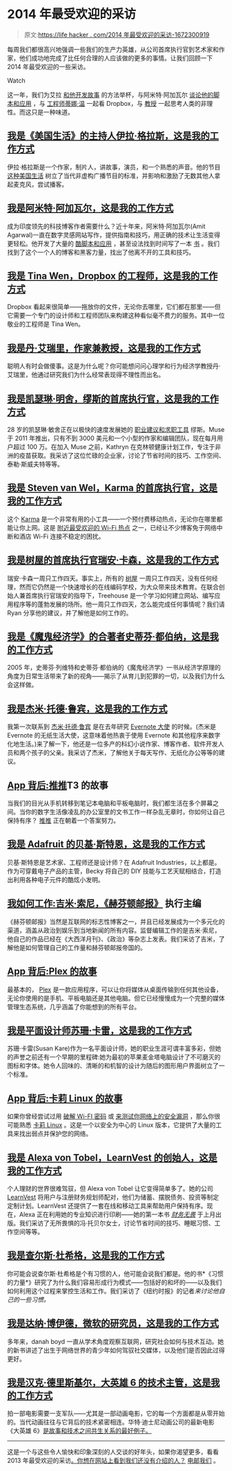 # 2014 年最受欢迎的采访

> 原文:[https://life hacker . com/2014 年最受欢迎的采访-1672300919](https://lifehacker.com/most-popular-interviews-of-2014-1672300919)

每周我们都很高兴地强调一些我们的生产力英雄，从公司首席执行官到艺术家和作家，他们成功地完成了比任何合理的人应该做的更多的事情。让我们回顾一下 2014 年最受欢迎的一些采访。

Watch

这一年，我们为艾拉 [和他开发故事](https://lifehacker.com/im-ira-glass-host-of-this-american-life-and-this-is-h-1609562031) 的方法举杯，与阿米特·阿加瓦尔 [谈论他的脚本和应用](http://lifehacker.com/im-amit-agarwal-and-this-is-how-i-work-1506511234) ，与 [工程师蒂娜·温](http://lifehacker.com/im-tina-wen-engineer-at-dropbox-and-this-is-how-i-wor-1592578922) 一起看 Dropbox，与 [教授](http://lifehacker.com/im-dan-ariely-author-and-professor-and-this-is-how-i-1615748781) 一起思考人类的非理性。而这只是一种味道。

## [我是《美国生活》的主持人伊拉·格拉斯，这是我的工作方式](http://lifehacker.com/im-ira-glass-host-of-this-american-life-and-this-is-h-1609562031)

伊拉·格拉斯是一个作家，制片人，讲故事，演员，和一个熟悉的声音。他的节目 [这种美国生活](http://www.thisamericanlife.org/) 树立了当代非虚构广播节目的标准，并影响和激励了无数其他人拿起麦克风，尝试播客。

## [我是阿米特·阿加瓦尔，这是我的工作方式](http://lifehacker.com/im-amit-agarwal-and-this-is-how-i-work-1506511234)

成为印度领先的科技博客作者需要什么？近十年来，阿米特·阿加瓦尔(Amit Agarwal)一直在数字灵感网站写作，提供指南和技巧，用正确的技术让生活变得更轻松。他开发了大量的 [酷脚本和应用](http://ctrlq.org/) ，甚至设法找到时间写了一本 [书](http://www.amazon.com/exec/obidos/ASIN/B006R4RN3U/ctrlqorg-20/?asc_campaign=InlineText&asc_refurl=https://lifehacker.com/most-popular-interviews-of-2014-1672300919&asc_source=&tag=kinjalifehackerlink-20) 。我们找到了这个一个人的博客和黑客力量，找出了他离不开的工具和技巧。

## [我是 Tina Wen，Dropbox 的工程师，这是我的工作方式](http://lifehacker.com/im-tina-wen-engineer-at-dropbox-and-this-is-how-i-wor-1592578922)

Dropbox 看起来很简单——拖放你的文件，无论你去哪里，它们都在那里——但它需要一个专门的设计师和工程师团队来构建这种看似毫不费力的服务。其中一位敬业的工程师是 Tina Wen。

## [我是丹·艾瑞里，作家兼教授，这是我的工作方式](http://lifehacker.com/im-dan-ariely-author-and-professor-and-this-is-how-i-1615748781)

聪明人有时会做傻事。这是为什么呢？你可能想问问心理学和行为经济学教授丹·艾瑞里，他通过研究我们为什么经常表现得不理性而出名。

## [我是凯瑟琳·明舍，缪斯的首席执行官，这是我的工作方式](http://lifehacker.com/im-kathryn-minshew-ceo-of-the-muse-and-this-is-how-i-1542207484)

28 岁的凯瑟琳·敏舍正在以极快的速度发展她的 [职业建议和求职工具](http://www.themuse.com/) 缪斯。Muse 于 2011 年推出，只有不到 3000 美元和一个小型的作家和编辑团队，现在每月用户超过 100 万。在加入 Muse 之前，Kathryn 在克林顿健康计划工作，专注于非洲的疫苗获取。我采访了这位忙碌的企业家，讨论了节省时间的技巧、工作空间、泰勒·斯威夫特等等。

## [我是 Steven van Wel，Karma 的首席执行官，这是我的工作方式](http://lifehacker.com/im-steven-van-wel-ceo-of-karma-and-this-is-how-i-work-1635388374)

这个 [Karma](https://yourkarma.com/) 是一个非常有用的小工具——一个预付费移动热点，无论你在哪里都能让你上网。这是 [附近最受欢迎的 Wi-Fi 热点](http://lifehacker.com/five-best-mobile-hotspots-1523254435) 之一，已经让不少博客免于网络中断和酒店 Wi-Fi 连接不稳定的困扰。

## [我是树屋的首席执行官瑞安·卡森，这是我的工作方式](http://lifehacker.com/im-ryan-carson-ceo-of-treehouse-and-this-is-how-i-wo-1552026859)

瑞安·卡森一周只工作四天。事实上，所有的 [树屋](http://teamtreehouse.com/) 一周只工作四天，没有任何经理，然而它仍然是一个快速增长的在线编码学校，为大众带来技术教育。在联合创始人兼首席执行官瑞安的指导下，Treehouse 是一个学习如何建立网站、编写应用程序等的蓬勃发展的场所。他一周只工作四天，怎么能完成任何事情呢？我们请 Ryan 分享他的建议，并了解他是如何工作的。

## [我是《魔鬼经济学》的合著者史蒂芬·都伯纳，这是我的工作方式](http://lifehacker.com/im-stephen-dubner-co-author-of-freakonomics-and-this-1629730173)

2005 年，史蒂芬·列维特和史蒂芬·都伯纳的《魔鬼经济学》一书从经济学原理的角度为日常生活带来了新的视角——揭示了从育儿到犯罪的一切，以及我们为什么会这样做。

## [我是杰米·托德·鲁宾，这是我的工作方式](http://lifehacker.com/im-jamie-todd-rubin-and-this-is-how-i-work-1531542265)

我第一次联系到 [杰米·托德·鲁宾](http://www.jamierubin.net/) 是在去年研究 [Evernote 大使](http://evernote.com/community/) 的时候。(杰米是 Evernote 的无纸生活大使，这意味着他热衷于使用 Evernote 和其他程序来数字化地生活。)来了解一下，他还是一位多产的科幻小说作家、博客作者、软件开发人员和两个孩子的父亲。我采访了杰米，了解他关于每天写作、无纸化办公等等的建议。

## [App 背后:推推](http://lifehacker.com/behind-the-app-the-story-of-pushbullet-1657859652)T3 的故事

当我们的目光从手机转移到笔记本电脑和平板电脑时，我们都生活在多个屏幕之间。当你的数字生活像凌乱的办公室里的文书工作一样杂乱无章时，你如何让自己保持有序？ [推推](https://www.pushbullet.com/) 正在朝着一个答案努力。

## [我是 Adafruit 的贝基·斯特恩，这是我的工作方式](http://lifehacker.com/im-becky-stern-of-adafruit-and-this-is-how-i-work-1579569581)

贝基·斯特恩是艺术家、工程师还是设计师？在 Adafruit Industries，以上都是。作为可穿戴电子产品的主管，Becky 将自己的 DIY 技能与工艺天赋相结合，打造出利用各种电子元件的酷炫小发明。

## [我如何工作:吉米·索尼，《赫芬顿邮报》](http://lifehacker.com/how-i-work-jimmy-soni-managing-editor-of-the-huffingt-1566531861) 执行主编

《赫芬顿邮报》当然是互联网的标志性博客之一，并且已经发展成为一个多元化的渠道，涵盖从政治到娱乐到当地新闻的所有内容。监督编辑工作的是吉米·索尼，他自己的作品已经在《大西洋月刊》、《政治》等杂志上发表。我们采访了吉米，了解他是如何管理自己的工作量和赫芬顿邮报帝国的。

## [App 背后:Plex 的故事](http://lifehacker.com/behind-the-app-the-story-of-plex-1612601098)

最基本的， [Plex](https://plex.tv/) 是一款应用程序，可以让你将媒体从桌面传输到任何其他设备，无论你使用的是手机、平板电脑还是其他电脑。但它已经慢慢成为一个完整的媒体管理生态系统，几乎涵盖了你能想到的所有平台。

## [我是平面设计师苏珊·卡雷，这是我的工作方式](http://lifehacker.com/im-susan-kare-graphic-designer-and-this-is-how-i-work-1646211826)

苏珊·卡雷(Susan Kare)作为一名平面设计师，她的职业生涯可谓丰富多彩，但她的声誉之前还有一个早期的里程碑:她为最初的苹果麦金塔电脑设计了不可磨灭的图标和字体。她令人回味的、清晰的和机智的设计为随后的图形用户界面树立了一个标准。

## [App 背后:卡莉 Linux 的故事](http://lifehacker.com/behind-the-app-the-story-of-kali-linux-1666168491)

如果你曾经尝试过用 [破解 Wi-FI 密码](http://lifehacker.com/how-to-hack-your-own-network-and-beef-up-its-security-w-1649785071) 或 [来测试你网络上的安全漏洞](http://lifehacker.com/linux-security-distros-compared-tails-vs-kali-vs-qub-1658139404) ，那么你很可能熟悉 [卡莉 Linux](https://www.kali.org/) 。这是一个以安全为中心的 Linux 版本，它提供了大量的工具来找出弱点并保护您的网络。

## [我是 Alexa von Tobel，LearnVest 的创始人，这是我的工作方式](http://lifehacker.com/im-alexa-von-tobel-founder-of-learnvest-and-this-is-1501893209)

个人理财的世界很难驾驭，但 Alexa von Tobel 让它变得简单多了。她的公司 [LearnVest](https://www.learnvest.com/) 将用户与注册财务规划师配对，他们为储蓄、摆脱债务、投资等制定定制计划。LearnVest 还提供了一套在线和移动工具来帮助用户保持有序。现在，Alexa 正在利用她的专业知识进行印刷——她的第一本书 [*财务无畏*](http://www.amazon.com/Financially-Fearless-LearnVest-Program-Control/dp/0385347618?asc_campaign=InlineText&asc_refurl=https://lifehacker.com/most-popular-interviews-of-2014-1672300919&asc_source=&tag=kinjalifehackerlink-20) 于上月出版。我们采访了无所畏惧的冯·托贝尔女士，讨论节省时间的技巧、睡眠习惯、工作空间等等。

## [我是查尔斯·杜希格，这是我的工作方式](http://lifehacker.com/im-charles-duhigg-and-this-is-how-i-work-1511638172)

你可能会说查尔斯·杜希格是个有习惯的人，他可能会说我们都是。他的书*《习惯的力量*》研究了为什么我们容易形成行为模式——包括好的和坏的——以及我们如何利用这个过程来掌控生活和工作。我们采访了《纽约时报》的记者*来讨论他自己的一些习惯。*

## [我是达纳·博伊德，微软的研究员，这是我的工作方式](http://lifehacker.com/im-danah-boyd-researcher-at-microsoft-and-this-is-how-1599067041)

多年来，danah boyd 一直从学术角度观察互联网，研究社会如何与技术互动。她的新书讲述了出生于网络世界的青少年如何驾驭社交媒体，以及他们是否因此过得更好。

## [我是汉克·德里斯基尔，大英雄 6 的技术主管，这是我的工作方式](http://lifehacker.com/im-hank-driskill-tech-supervisor-of-big-hero-6-and-th-1660146151)

拍一部电影需要一支军队——尤其是一部动画电影，它的每一个方面都是从零开始的。当代动画往往与它背后的技术紧密相连。华特·迪士尼动画公司的最新电影《大英雄 6》[是故事和技术之间共生关系的最好例子。](http://movies.disney.com/big-hero-6/)

* * *

这是一个与这些令人愉快和印象深刻的人交谈的好年头，如果你渴望更多，看看 2013 年最受欢迎的采访[。你想在网站上看到我们还没有介绍的人？](http://lifehacker.com/most-popular-interviews-of-2013-1488639261) [电邮我们](mailto:andy@lifehacker.com) 。